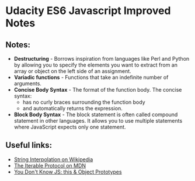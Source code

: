 # Udacity ES6 Javascript Improved Notes


## Notes:
- **Destructuring** - Borrows inspiration from languages like Perl and Python by allowing you to specify the elements you want to extract from an array or object on the left side of an assignment. 
- **Variadic functions** - Functions that take an indefinite number of arguments.
- **Concise Body Syntax** - The format of the function body. The concise syntax:
  * has no curly braces surrounding the function body
  * and automatically returns the expression.
- **Block Body Syntax** - The block statement is often called compound statement in other languages. It allows you to use multiple statements where JavaScript expects only one statement.

## Useful links:
- [String Interpolation on Wikipedia](https://en.wikipedia.org/wiki/String_interpolation)
- [The Iterable Protocol on MDN](https://developer.mozilla.org/en-US/docs/Web/JavaScript/Reference/Iteration_protocols)
- [You Don't Know JS: this & Object Prototypes](https://github.com/getify/You-Dont-Know-JS/blob/master/this%20%26%20object%20prototypes/ch2.md)
